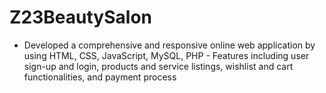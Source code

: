 # Z23BeautySalon
- Developed a comprehensive and responsive online web application by using HTML, CSS, JavaScript, MySQL, PHP - Features including user sign-up and login, products and service listings, wishlist and cart functionalities, and payment process
